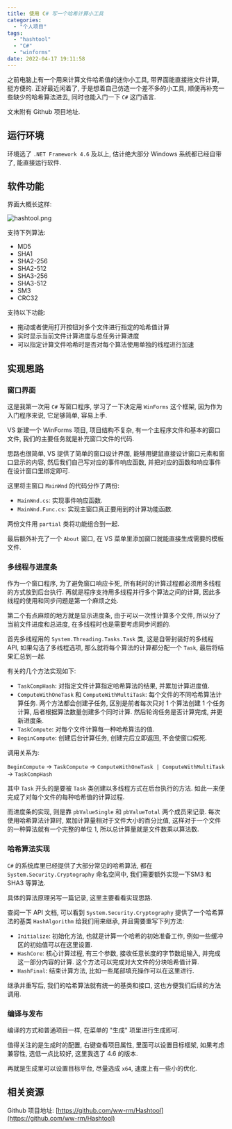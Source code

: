 ```yaml
---
title: 使用 C# 写一个哈希计算小工具
categories:
  - "个人项目"
tags:
  - "hashtool"
  - "C#"
  - "winforms"
date: 2022-04-17 19:11:58
---
```


之前电脑上有一个用来计算文件哈希值的迷你小工具, 带界面能直接拖文件计算, 挺方便的. 正好最近闲着了, 于是想着自己仿造一个差不多的小工具, 顺便再补充一些缺少的哈希算法进去, 同时也能入门一下 `C#` 这门语言.

文末附有 Github 项目地址.

<!-- more -->

## 运行环境

环境选了 `.NET Framework 4.6` 及以上, 估计绝大部分 Windows 系统都已经自带了, 能直接运行软件.

## 软件功能

界面大概长这样:

![hashtool.png](https://ww-rm.github.io/static/image/hashtool/hashtool.png)

支持下列算法:

- MD5
- SHA1
- SHA2-256
- SHA2-512
- SHA3-256
- SHA3-512
- SM3
- CRC32

支持以下功能:

- 拖动或者使用打开按钮对多个文件进行指定的哈希值计算
- 实时显示当前文件计算进度与总任务计算进度
- 可以指定计算文件哈希时是否对每个算法使用单独的线程进行加速

## 实现思路

### 窗口界面

这是我第一次用 `C#` 写窗口程序, 学习了一下决定用 `WinForms` 这个框架, 因为作为入门程序来说, 它足够简单, 容易上手.

VS 新建一个 WinForms 项目, 项目结构不复杂, 有一个主程序文件和基本的窗口文件, 我们的主要任务就是补充窗口文件的代码.

思路也很简单, VS 提供了简单的窗口设计界面, 能够用键鼠直接设计窗口元素和窗口显示的内容, 然后我们自己写对应的事件响应函数, 并把对应的函数和响应事件在设计窗口里绑定即可.

这里将主窗口 `MainWnd` 的代码分作了两份:

- `MainWnd.cs`: 实现事件响应函数.
- `MainWnd.Func.cs`: 实现主窗口真正要用到的计算功能函数.

两份文件用 `partial` 类将功能组合到一起.

最后额外补充了一个 `About` 窗口, 在 VS 菜单里添加窗口就能直接生成需要的模板文件.

### 多线程与进度条

作为一个窗口程序, 为了避免窗口响应卡死, 所有耗时的计算过程都必须用多线程的方式放到后台执行. 再就是程序支持用多线程并行多个算法之间的计算, 因此多线程的使用和同步问题是第一个麻烦之处.

第二个有点麻烦的地方就是显示进度条, 由于可以一次性计算多个文件, 所以分了当前文件进度和总进度, 在多线程时也是需要考虑同步问题的.

首先多线程用的 `System.Threading.Tasks.Task` 类, 这是自带封装好的多线程 API, 如果勾选了多线程选项, 那么就将每个算法的计算都分配一个 `Task`, 最后将结果汇总到一起.

有关的几个方法实现如下:

- `TaskCompHash`: 对指定文件计算指定哈希算法的结果, 并累加计算进度值.
- `ComputeWithOneTask` 和 `ComputeWithMultiTask`: 每个文件的不同哈希算法计算任务. 两个方法都会创建子任务, 区别是前者每次只对 1 个算法创建 1 个任务计算, 后者根据算法数量创建多个同时计算. 然后轮询任务是否计算完成, 并更新进度条.
- `TaskCompute`: 对每个文件计算每一种哈希算法的值.
- `BeginCompute`: 创建后台计算任务, 创建完后立即返回, 不会使窗口假死.

调用关系为:

`BeginCompute` -> `TaskCompute` -> `ComputeWithOneTask | ComputeWithMultiTask` -> `TaskCompHash`

其中 `Task` 开头的是要被 `Task` 类创建以多线程方式在后台执行的方法. 如此一来便完成了对每个文件的每种哈希值的计算过程.

而进度条的实现, 则是靠 `pbValueSingle` 和 `pbValueTotal` 两个成员来记录. 每次使用哈希算法计算时, 累加计算量相对于文件大小的百分比值, 这样对于一个文件的一种算法就有一个完整的单位 1, 所以总计算量就是文件数乘以算法数.

### 哈希算法实现

`C#` 的系统库里已经提供了大部分常见的哈希算法, 都在 `System.Security.Cryptography` 命名空间中, 我们需要额外实现一下SM3 和 SHA3 等算法.

具体的算法原理另写一篇记录, 这里主要看看实现思路.

查阅一下 API 文档, 可以看到 `System.Security.Cryptography` 提供了一个哈希算法的基类 `HashAlgorithm` 给我们用来继承, 并且需要重写下列方法:

- `Initialize`: 初始化方法, 也就是计算一个哈希的初始准备工作, 例如一些缓冲区的初始值可以在这里设置.
- `HashCore`: 核心计算过程, 有三个参数, 接收任意长度的字节数组输入, 并完成这一部分内容的计算. 这个方法可以完成对大文件的分块哈希值计算.
- `HashFinal`: 结束计算方法, 比如一些尾部填充操作可以在这里进行.

继承并重写后, 我们的哈希算法就有统一的基类和接口, 这也方便我们后续的方法调用.

### 编译与发布

编译的方式和普通项目一样, 在菜单的 "生成" 项里进行生成即可.

值得关注的是生成时的配置, 右键查看项目属性, 里面可以设置目标框架, 如果考虑兼容性, 选低一点比较好, 这里我选了 4.6 的版本.

再就是生成里可以设置目标平台, 尽量选成 `x64`, 速度上有一些小的优化.

## 相关资源

Github 项目地址: [https://github.com/ww-rm/Hashtool](https://github.com/ww-rm/Hashtool)
